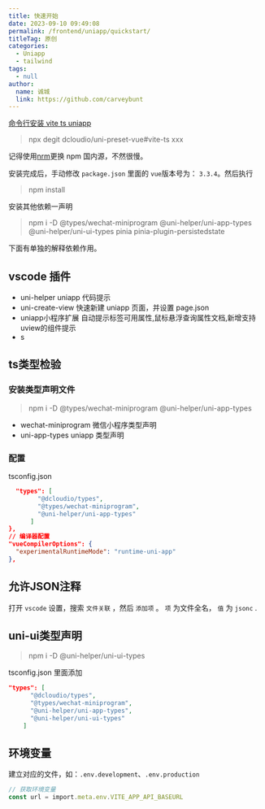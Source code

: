 ```yaml
---
title: 快速开始
date: 2023-09-10 09:49:08
permalink: /frontend/uniapp/quickstart/
titleTag: 原创
categories: 
  - Uniapp
  - tailwind
tags: 
  - null
author: 
  name: 诚城
  link: https://github.com/carveybunt
---
```


[命令行安装 vite ts uniapp](https://uniapp.dcloud.net.cn/quickstart-cli.html#)
> npx degit dcloudio/uni-preset-vue#vite-ts xxx

记得使用[nrm](../npm/01.nrm.md)更换 npm 国内源，不然很慢。

安装完成后，手动修改 `package.json` 里面的 `vue`版本号为： `3.3.4`。然后执行
> npm install

安装其他依赖一声明
> npm i -D @types/wechat-miniprogram @uni-helper/uni-app-types @uni-helper/uni-ui-types pinia pinia-plugin-persistedstate

下面有单独的解释依赖作用。

## vscode 插件

- uni-helper
uniapp 代码提示
- uni-create-view
快速新建 uniapp 页面，并设置 page.json
- uniapp小程序扩展
自动提示标签可用属性,鼠标悬浮查询属性文档,新增支持uview的组件提示
- s

## ts类型检验

### 安装类型声明文件

> npm i -D @types/wechat-miniprogram @uni-helper/uni-app-types

- wechat-miniprogram
微信小程序类型声明
- uni-app-types
uniapp 类型声明

### 配置

tsconfig.json

```json
  "types": [
        "@dcloudio/types",
        "@types/wechat-miniprogram",
        "@uni-helper/uni-app-types"
      ]
},
// 编译器配置
"vueCompilerOptions": {
  "experimentalRuntimeMode": "runtime-uni-app"
},
```

## 允许JSON注释

打开 `vscode` 设置，搜索 `文件关联` ，然后 `添加项` 。
`项` 为文件全名， `值` 为 `jsonc` .

## uni-ui类型声明

> npm i -D @uni-helper/uni-ui-types

tsconfig.json 里面添加

```json
"types": [
      "@dcloudio/types",
      "@types/wechat-miniprogram",
      "@uni-helper/uni-app-types",
      "@uni-helper/uni-ui-types"
    ]
```

## 环境变量

建立对应的文件，如：`.env.development`、`.env.production`

```ts
// 获取环境变量
const url = import.meta.env.VITE_APP_API_BASEURL
```
